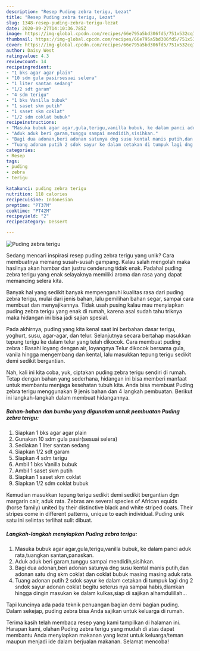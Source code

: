 ```yaml
---
description: "Resep Puding zebra terigu, Lezat"
title: "Resep Puding zebra terigu, Lezat"
slug: 1348-resep-puding-zebra-terigu-lezat
date: 2020-09-27T14:10:36.785Z
image: https://img-global.cpcdn.com/recipes/66e795a5bd306fd5/751x532cq70/puding-zebra-terigu-foto-resep-utama.jpg
thumbnail: https://img-global.cpcdn.com/recipes/66e795a5bd306fd5/751x532cq70/puding-zebra-terigu-foto-resep-utama.jpg
cover: https://img-global.cpcdn.com/recipes/66e795a5bd306fd5/751x532cq70/puding-zebra-terigu-foto-resep-utama.jpg
author: Daisy West
ratingvalue: 4.3
reviewcount: 14
recipeingredient:
- "1 bks agar agar plain"
- "10 sdm gula pasirsesuai selera"
- "1 liter santan sedang"
- "1/2 sdt garam"
- "4 sdm terigu"
- "1 bks Vanilla bubuk"
- "1 saset skm putih"
- "1 saset skm coklat"
- "1/2 sdm coklat bubuk"
recipeinstructions:
- "Masuka bubuk agar agar,gula,terigu,vanilla bubuk, ke dalam panci aduk rata,tuangkan santan,panaskan."
- "Aduk aduk beri garam,tunggu sampai mendidih,sisihkan."
- "Bagi dua adonan,beri adonan satunya dng susu kental manis putih,dan adonan satu dng skm coklat dan coklat bubuk masing masing aduk rata."
- "Tuang adonan putih 2 sdok sayur ke dalam cetakan di tumpuk lagi dng 2 sndok sayur adonan coklat begitu seterus nya sampai habis,diamkan hingga dingin masukan ke dalam kulkas,siap di sajikan alhamdulillah..."
categories:
- Resep
tags:
- puding
- zebra
- terigu

katakunci: puding zebra terigu 
nutrition: 118 calories
recipecuisine: Indonesian
preptime: "PT37M"
cooktime: "PT42M"
recipeyield: "2"
recipecategory: Dessert

---
```



![Puding zebra terigu](https://img-global.cpcdn.com/recipes/66e795a5bd306fd5/751x532cq70/puding-zebra-terigu-foto-resep-utama.jpg)

Sedang mencari inspirasi resep puding zebra terigu yang unik? Cara membuatnya memang susah-susah gampang. Kalau salah mengolah maka hasilnya akan hambar dan justru cenderung tidak enak. Padahal puding zebra terigu yang enak selayaknya memiliki aroma dan rasa yang dapat memancing selera kita.

Banyak hal yang sedikit banyak mempengaruhi kualitas rasa dari puding zebra terigu, mulai dari jenis bahan, lalu pemilihan bahan segar, sampai cara membuat dan menyajikannya. Tidak usah pusing kalau mau menyiapkan puding zebra terigu yang enak di rumah, karena asal sudah tahu triknya maka hidangan ini bisa jadi sajian spesial.

Pada akhirnya, puding yang kita kenal saat ini berbahan dasar terigu, yoghurt, susu, agar-agar, dan telur. Selanjutnya secara bertahap masukkan tepung terigu ke dalam telur yang telah dikocok. Cara membuat puding zebra : Basahi loyang dengan air, loyangnya Telur dikocok bersama gula, vanila hingga mengembang dan kental, lalu masukkan tepung terigu sedikit demi sedikit bergantian.


Nah, kali ini kita coba, yuk, ciptakan puding zebra terigu sendiri di rumah. Tetap dengan bahan yang sederhana, hidangan ini bisa memberi manfaat untuk membantu menjaga kesehatan tubuh kita. Anda bisa membuat Puding zebra terigu menggunakan 9 jenis bahan dan 4 langkah pembuatan. Berikut ini langkah-langkah dalam membuat hidangannya.

<!--inarticleads1-->

##### Bahan-bahan dan bumbu yang digunakan untuk pembuatan Puding zebra terigu:

1. Siapkan 1 bks agar agar plain
1. Gunakan 10 sdm gula pasir(sesuai selera)
1. Sediakan 1 liter santan sedang
1. Siapkan 1/2 sdt garam
1. Siapkan 4 sdm terigu
1. Ambil 1 bks Vanilla bubuk
1. Ambil 1 saset skm putih
1. Siapkan 1 saset skm coklat
1. Siapkan 1/2 sdm coklat bubuk


Kemudian masukkan tepung terigu sedikit demi sedikit bergantian dgn margarin cair, aduk rata. Zebras are several species of African equids (horse family) united by their distinctive black and white striped coats. Their stripes come in different patterns, unique to each individual. Puding unik satu ini selintas terlihat sulit dibuat. 

<!--inarticleads2-->

##### Langkah-langkah menyiapkan Puding zebra terigu:

1. Masuka bubuk agar agar,gula,terigu,vanilla bubuk, ke dalam panci aduk rata,tuangkan santan,panaskan.
1. Aduk aduk beri garam,tunggu sampai mendidih,sisihkan.
1. Bagi dua adonan,beri adonan satunya dng susu kental manis putih,dan adonan satu dng skm coklat dan coklat bubuk masing masing aduk rata.
1. Tuang adonan putih 2 sdok sayur ke dalam cetakan di tumpuk lagi dng 2 sndok sayur adonan coklat begitu seterus nya sampai habis,diamkan hingga dingin masukan ke dalam kulkas,siap di sajikan alhamdulillah...


Tapi kuncinya ada pada teknik penuangan bagian demi bagian puding. Dalam sekejap, puding zebra bisa Anda sajikan untuk keluarga di rumah. 

Terima kasih telah membaca resep yang kami tampilkan di halaman ini. Harapan kami, olahan Puding zebra terigu yang mudah di atas dapat membantu Anda menyiapkan makanan yang lezat untuk keluarga/teman maupun menjadi ide dalam berjualan makanan. Selamat mencoba!
